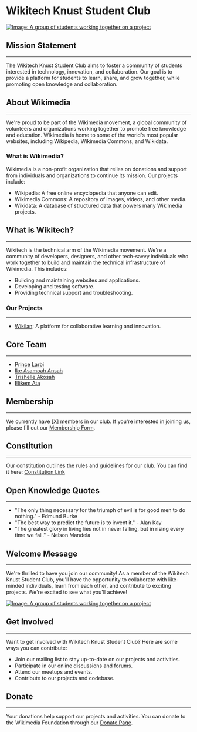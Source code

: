 
# Wikitech Knust Student Club

[![Image: A group of students working together on a project](https://upload.wikimedia.org/wikipedia/commons/2/2a/Wikimedia-foundation-brand-postcard-front.png)](https://upload.wikimedia.org/wikipedia/commons/thumb/f/fb/Wikitech-knust-logo.png/640px-Wikitech-knust-logo.png)

## Mission Statement
-------------------

The Wikitech Knust Student Club aims to foster a community of students interested in technology, innovation, and collaboration. Our goal is to provide a platform for students to learn, share, and grow together, while promoting open knowledge and collaboration.

## About Wikimedia
-------------------

We're proud to be part of the Wikimedia movement, a global community of volunteers and organizations working together to promote free knowledge and education. Wikimedia is home to some of the world's most popular websites, including Wikipedia, Wikimedia Commons, and Wikidata.

### What is Wikimedia?

Wikimedia is a non-profit organization that relies on donations and support from individuals and organizations to continue its mission. Our projects include:

* Wikipedia: A free online encyclopedia that anyone can edit.
* Wikimedia Commons: A repository of images, videos, and other media.
* Wikidata: A database of structured data that powers many Wikimedia projects.

## What is Wikitech?
-------------------

Wikitech is the technical arm of the Wikimedia movement. We're a community of developers, designers, and other tech-savvy individuals who work together to build and maintain the technical infrastructure of Wikimedia. This includes:

* Building and maintaining websites and applications.
* Developing and testing software.
* Providing technical support and troubleshooting.

### Our Projects
----------------

* [Wikilan](https://]): A platform for collaborative learning and innovation.

## Core Team
--------------

* [Prince Larbi](https://meta.wikimedia.org/wiki/User:Pnlarbi)
* [Ike Asamoah Ansah](https://meta.wikimedia.org/wiki/User:Ikeasamoahansah)
* [Trishelle Akosah](https://meta.wikimedia.org/wiki/User:Trishmapak)
* [Elikem Ata](https://meta.wikimedia.org/wiki/User:A.elikem)

## Membership
-------------

We currently have [X] members in our club. If you're interested in joining us, please fill out our [Membership Form](https://docs.google.com/forms/d/1v0PCUlhd8WFudUg6v__Th002oqIYQS_MZ1c6IcrK_b4/edit]).

## Constitution
--------------

Our constitution outlines the rules and guidelines for our club. You can find it here: [Constitution Link](https://docs.google.com/document/d/1oNbuwDqGRoGMrH4cLyfDTFMsHL_b2IocFJllbl5oUnA/edit?usp=sharing)

## Open Knowledge Quotes
------------------------

* "The only thing necessary for the triumph of evil is for good men to do nothing." - Edmund Burke
* "The best way to predict the future is to invent it." - Alan Kay
* "The greatest glory in living lies not in never falling, but in rising every time we fall." - Nelson Mandela

## Welcome Message
-------------------

We're thrilled to have you join our community! As a member of the Wikitech Knust Student Club, you'll have the opportunity to collaborate with like-minded individuals, learn from each other, and contribute to exciting projects. We're excited to see what you'll achieve!

[![Image: A group of students working together on a project](https://upload.wikimedia.org/wikipedia/commons/1/12/Wikimedia_Hackathon_Prague_2019_-_2019-05-18_-_Group_Picture_-_cropped.jpg)](https://upload.wikimedia.org/wikipedia/commons/thumb/f/fb/Wikitech-knust-logo.png/640px-Wikitech-knust-logo.png)

## Get Involved
----------------

Want to get involved with Wikitech Knust Student Club? Here are some ways you can contribute:

* Join our mailing list to stay up-to-date on our projects and activities.
* Participate in our online discussions and forums.
* Attend our meetups and events.
* Contribute to our projects and codebase.

## Donate
---------

Your donations help support our projects and activities. You can donate to the Wikimedia Foundation through our [Donate Page](https://wikimediafoundation.org/donate/).

